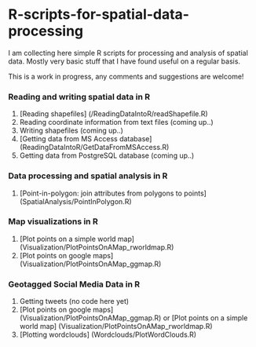 # R-scripts-for-spatial-data-processing

I am collecting here simple R scripts for processing and analysis of spatial data.
Mostly very basic stuff that I have found useful on a regular basis.

This is a work in progress, any comments and suggestions are welcome!

### Reading and writing spatial data in R

1. [Reading shapefiles] (/ReadingDataIntoR/readShapefile.R)
2. Reading coordinate information from text files (coming up..)
3. Writing shapefiles (coming up..)
3. [Getting data from MS Access database] (ReadingDataIntoR/GetDataFromMSAccess.R)
4. Getting data from PostgreSQL database (coming up..)

### Data processing and spatial analysis in R

1. [Point-in-polygon: join attributes from polygons to points] (SpatialAnalysis/PointInPolygon.R)

### Map visualizations in R

1. [Plot points on a simple world map] (Visualization/PlotPointsOnAMap_rworldmap.R)
2. [Plot points on google maps] (Visualization/PlotPointsOnAMap_ggmap.R)



### Geotagged Social Media Data in R

1. Getting tweets (no code here yet)
2. [Plot points on google maps] (Visualization/PlotPointsOnAMap_ggmap.R) or [Plot points on a simple world map] (Visualization/PlotPointsOnAMap_rworldmap.R)
3. [Plotting wordclouds] (Wordclouds/PlotWordClouds.R)



